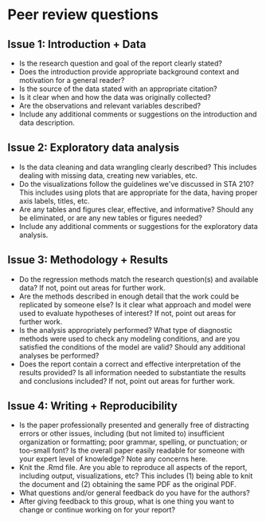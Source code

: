 # Peer review questions 

## Issue 1: Introduction + Data

- Is the research question and goal of the report clearly stated? 
- Does the introduction provide appropriate background context and motivation for a general reader?
- Is the source of the data stated with an appropriate citation? 
- Is it clear when and how the data was originally collected?
- Are the observations and relevant variables described?
- Include any additional comments or suggestions on the introduction and data description. 

## Issue 2: Exploratory data analysis 

- Is the data cleaning and data wrangling clearly described? This includes dealing with missing data, creating new variables, etc.
- Do the visualizations follow the guidelines we've discussed in STA 210? This includes using plots that are appropriate for the data, having proper axis labels, titles, etc. 
- Are any tables and figures clear, effective, and informative?  Should any be eliminated, or are any new tables or figures needed?
- Include any additional comments or suggestions for the exploratory data analysis. 

## Issue 3: Methodology + Results

- Do the regression methods match the research question(s) and available data? If not, point out areas for further work.
- Are the methods described in enough detail that the work could be replicated by someone else? Is it clear what approach and model were used to evaluate hypotheses of interest?  If not, point out areas for further work.
- Is the analysis appropriately performed?  What type of diagnostic methods were used to check any modeling conditions, and are you satisfied the conditions of the model are valid? Should any additional analyses be performed?
- Does the report contain a correct and effective interpretation of the results provided? Is all information needed to substantiate the results and conclusions included?  If not, point out areas for further work.

## Issue 4: Writing + Reproducibility

- Is the paper professionally presented and generally free of distracting errors or other issues, including (but not limited to) insufficient organization or formatting; poor grammar, spelling, or punctuation; or too-small font? Is the overall paper easily readable for someone with your expert level of knowledge? Note any concerns here.
- Knit the .Rmd file. Are you able to reproduce all aspects of the report, including output, 
visualizations, etc? This includes (1) being able to knit the document and (2) obtaining the same PDF as the original PDF. 
- What questions and/or general feedback do you have for the authors?
- After giving feedback to this group, what is one thing you want to change or continue working on for your report? 
